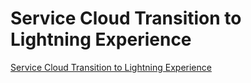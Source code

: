 # Service Cloud Transition to Lightning Experience

[Service Cloud Transition to Lightning Experience](https://trailhead.salesforce.com/modules/service_trans)
